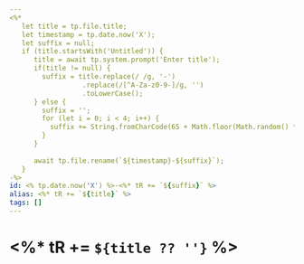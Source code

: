 ```yaml
---
<%*
   let title = tp.file.title;
   let timestamp = tp.date.now('X');
   let suffix = null;
   if (title.startsWith('Untitled')) {
      title = await tp.system.prompt('Enter title');
	  if(title != null) {
	    suffix = title.replace(/ /g, '-')
                  .replace(/[^A-Za-z0-9-]/g, '')
                  .toLowerCase();
	  } else {
		suffix = '';
		for (let i = 0; i < 4; i++) {
		  suffix += String.fromCharCode(65 + Math.floor(Math.random() * 26));
	    }
	  }
	  
      await tp.file.rename(`${timestamp}-${suffix}`);
   }
-%>
id: <% tp.date.now('X') %>-<%* tR += `${suffix}` %>
alias: <%* tR += `${title}` %>
tags: []
---
```

# <%* tR += `${title ?? ''}` %>